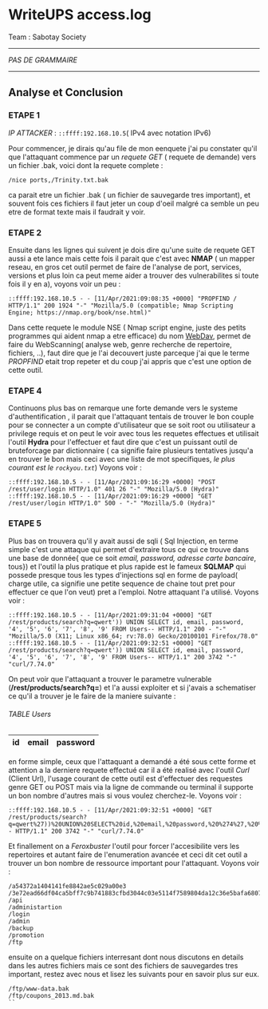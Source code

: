 # WriteUPS access.log
Team : Sabotay Society
______________________
*PAS DE GRAMMAIRE* 
______________________

## Analyse et Conclusion
### ETAPE 1
*IP ATTACKER* : `::ffff:192.168.10.5`( IPv4 avec notation IPv6)

Pour commencer, je dirais qu'au file de mon eenquete j'ai pu constater qu'il que l'attaquant commence par un *requete GET* ( requete de demande) vers un fichier .bak, voici dont la requete complete :
```
/nice ports,/Trinity.txt.bak
```
ca parait etre un fichier .bak ( un fichier de sauvegarde tres important), et souvent fois ces fichiers il faut jeter un coup d'oeil malgré ca semble un peu etre de format texte mais il faudrait y voir.

### ETAPE 2
Ensuite dans les lignes qui suivent je dois dire qu'une suite de requete GET aussi a ete lance mais cette fois il parait que c'est avec **NMAP** ( un mapper reseau, en gros cet outil permet de faire de  l'analyse de port, services, versions et plus loin ca peut meme aider a trouver des vulnerabilites si toute fois il y en a), voyons voir un peu :
```
::ffff:192.168.10.5 - - [11/Apr/2021:09:08:35 +0000] "PROPFIND / HTTP/1.1" 200 1924 "-" "Mozilla/5.0 (compatible; Nmap Scripting Engine; https://nmap.org/book/nse.html)"
```
Dans cette requete le module NSE ( Nmap script engine, juste des petits programmes qui aident nmap a etre efficace) du nom <a href="https://nmap.org/nsedoc/scripts/http-webdav-scan.html" >WebDav</a>, permet de faire du WebScanning( analyse web, genre recherche de repertoire, fichiers, ..), faut dire que je l'ai decouvert juste parceque j'ai que le terme *PROPFIND* etait trop repeter et du coup j'ai appris que c'est une option de cette outil.

### ETAPE 4
Continuons plus bas on remarque une forte demande vers le systeme d'authentification , il parait que l'attaquant tentais de trouver le bon couple pour se connecter a un compte d'utilisateur que se soit root ou utilisateur a privilege requis et on peut le voir avec tous les requetes effectues et utilisait l'outil **Hydra** pour l'effectuer et faut dire que c'est un puissant outil de bruteforcage par dictionnaire ( ca signifie faire plusieurs tentatives jusqu'a en trouver le bon mais ceci avec une liste de mot specifiques, *le plus courant est le `rockyou.txt`*) Voyons voir :
```
::ffff:192.168.10.5 - - [11/Apr/2021:09:16:29 +0000] "POST /rest/user/login HTTP/1.0" 401 26 "-" "Mozilla/5.0 (Hydra)"
::ffff:192.168.10.5 - - [11/Apr/2021:09:16:29 +0000] "GET /rest/user/login HTTP/1.0" 500 - "-" "Mozilla/5.0 (Hydra)"
```
### ETAPE 5
Plus bas on trouvera qu'il y avait aussi de sqli ( Sql Injection, en terme simple c'est une attaque qui permet d'extraire tous ce qui ce trouve dans une base de donnée{ que ce soit *email, password, adresse carte bancaire*, tous}) et l'outil la plus pratique et plus rapide est le fameux **SQLMAP** qui possede presque tous les types d'injections sql en forme de payload( charge utile, ca signifie une petite sequence de chaine tout pret pour effectuer ce que l'on veut) pret a l'emploi. Notre attaquant l'a utilisé. Voyons voir :
```
::ffff:192.168.10.5 - - [11/Apr/2021:09:31:04 +0000] "GET /rest/products/search?q=qwert')) UNION SELECT id, email, password, '4', '5', '6', '7', '8', '9' FROM Users-- HTTP/1.1" 200 - "-" "Mozilla/5.0 (X11; Linux x86_64; rv:78.0) Gecko/20100101 Firefox/78.0"
::ffff:192.168.10.5 - - [11/Apr/2021:09:32:51 +0000] "GET /rest/products/search?q=qwert')) UNION SELECT id, email, password, '4', '5', '6', '7', '8', '9' FROM Users-- HTTP/1.1" 200 3742 "-" "curl/7.74.0"
```
On peut voir que l'attaquant a trouver le parametre vulnerable (**/rest/products/search?q=**) et l'a aussi exploiter et si j'avais a schematiser ce qu'il a trouver je le faire de la maniere suivante : 


###### TABLE Users
| id| email | password |
|---|-------|----------|
en forme simple, ceux que l'attaquant a demandé a été sous cette forme et attention a la derniere requete effectué car il a été realisé avec l'outil *Curl* (Client Url), l'usage courant de cette outil est d'effectuer des requestes genre GET ou POST mais via la ligne de commande ou terminal il supporte un bon nombre d'autres mais si vous voulez cherchez-le. Voyons voir :
```
::ffff:192.168.10.5 - - [11/Apr/2021:09:32:51 +0000] "GET /rest/products/search?q=qwert%27))%20UNION%20SELECT%20id,%20email,%20password,%20%274%27,%20%275%27,%20%276%27,%20%277%27,%20%278%27,%20%279%27%20FROM%20Users-- HTTP/1.1" 200 3742 "-" "curl/7.74.0"
```

Et finallement on a *Feroxbuster* l'outil pour forcer l'accesibilite vers les repertoires et autant faire de l'enumeration avancée et ceci dit cet outil a trouver un bon nombre de ressource important pour l'attaquant. Voyons voir :
```
/a54372a1404141fe8842ae5c029a00e3
/3e72ead66df04ca5bff7c9b741883cfbd3044c03e5114f7589804da12c36e5bafa6807b272cf4288ae1316f157b1fab2
/api
/administartion
/login
/admin
/backup
/promotion
/ftp
```
ensuite on a quelque fichiers interresant dont nous discutons en details dans les autres fichiers mais ce sont des fichiers de sauvegardes tres important, restez avec nous et lisez les suivants pour en savoir plus sur eux.
```
/ftp/www-data.bak
/ftp/coupons_2013.md.bak
``
